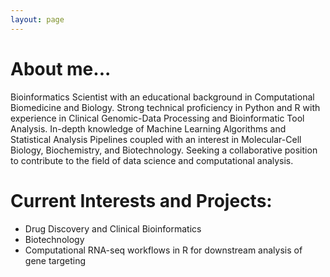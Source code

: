 ```yaml
---
layout: page
---
```


# About me...

Bioinformatics Scientist with an educational background in Computational Biomedicine and Biology. Strong technical proficiency in Python and R with experience in Clinical Genomic-Data Processing and Bioinformatic Tool Analysis. In-depth knowledge of Machine Learning Algorithms and Statistical Analysis Pipelines coupled with an interest in Molecular-Cell Biology, Biochemistry, and Biotechnology. Seeking a collaborative position to contribute to the field of data science and computational analysis. 

# Current Interests and Projects:
- Drug Discovery and Clinical Bioinformatics
- Biotechnology
- Computational RNA-seq workflows in R for downstream analysis of gene targeting
